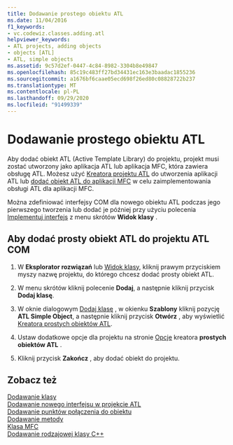 ```yaml
---
title: Dodawanie prostego obiektu ATL
ms.date: 11/04/2016
f1_keywords:
- vc.codewiz.classes.adding.atl
helpviewer_keywords:
- ATL projects, adding objects
- objects [ATL]
- ATL, simple objects
ms.assetid: 9c57d2ef-0447-4c84-8982-3304b8e49847
ms.openlocfilehash: 85c19c483ff27bd34431ec163e3baadac1855236
ms.sourcegitcommit: a1676bf6caae05ecd698f26ed80c08828722b237
ms.translationtype: MT
ms.contentlocale: pl-PL
ms.lasthandoff: 09/29/2020
ms.locfileid: "91499339"
---
```

# <a name="adding-an-atl-simple-object"></a>Dodawanie prostego obiektu ATL

Aby dodać obiekt ATL (Active Template Library) do projektu, projekt musi zostać utworzony jako aplikacja ATL lub aplikacja MFC, która zawiera obsługę ATL. Możesz użyć [Kreatora projektu ATL](../../atl/reference/atl-project-wizard.md) do utworzenia aplikacji ATL lub [dodać obiekt ATL do aplikacji MFC](../../mfc/reference/adding-atl-support-to-your-mfc-project.md) w celu zaimplementowania obsługi ATL dla aplikacji MFC.

Można zdefiniować interfejsy COM dla nowego obiektu ATL podczas jego pierwszego tworzenia lub dodać je później przy użyciu polecenia [Implementuj interfejs](../../ide/implementing-an-interface-visual-cpp.md#implement-interface-wizard) z menu skrótów **Widok klasy** .

## <a name="to-add-an-atl-simple-object-to-your-atl-com-project"></a>Aby dodać prosty obiekt ATL do projektu ATL COM

1. W **Eksplorator rozwiązań** lub [Widok klasy](/visualstudio/ide/viewing-the-structure-of-code), kliknij prawym przyciskiem myszy nazwę projektu, do którego chcesz dodać prosty obiekt ATL.

1. W menu skrótów kliknij polecenie **Dodaj**, a następnie kliknij przycisk **Dodaj klasę**.

1. W oknie dialogowym [Dodaj klasę](../../ide/adding-a-class-visual-cpp.md#add-class-dialog-box) , w okienku **Szablony** kliknij pozycję **ATL Simple Object**, a następnie kliknij przycisk **Otwórz** , aby wyświetlić [Kreatora prostych obiektów ATL](../../atl/reference/atl-simple-object-wizard.md).

1. Ustaw dodatkowe opcje dla projektu na stronie [Opcje](../../atl/reference/options-atl-simple-object-wizard.md) kreatora **prostych obiektów ATL** .

1. Kliknij przycisk **Zakończ** , aby dodać obiekt do projektu.

## <a name="see-also"></a>Zobacz też

[Dodawanie klasy](../../ide/adding-a-class-visual-cpp.md)<br/>
[Dodawanie nowego interfejsu w projekcie ATL](../../atl/reference/adding-a-new-interface-in-an-atl-project.md)<br/>
[Dodawanie punktów połączenia do obiektu](../../atl/adding-connection-points-to-an-object.md)<br/>
[Dodawanie metody](../../ide/adding-a-method-visual-cpp.md)<br/>
[Klasa MFC](../../mfc/reference/adding-an-mfc-class.md)<br/>
[Dodawanie rodzajowej klasy C++](../../ide/adding-a-generic-cpp-class.md)
